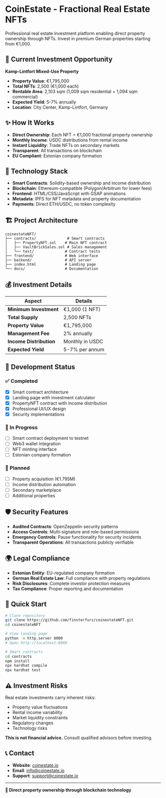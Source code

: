 # CoinEstate - Fractional Real Estate NFTs

Professional real estate investment platform enabling direct property ownership through NFTs. Invest in premium German properties starting from €1,000.

## 🏢 Current Investment Opportunity

**Kamp-Lintfort Mixed-Use Property**
- **Property Value**: €1,795,000
- **Total NFTs**: 2,500 (€1,000 each)
- **Rentable Area**: 2,103 sqm (1,009 sqm residential + 1,094 sqm commercial)
- **Expected Yield**: 5-7% annually
- **Location**: City Center, Kamp-Lintfort, Germany

## ✨ How It Works

- **Direct Ownership**: Each NFT = €1,000 fractional property ownership
- **Monthly Income**: USDC distributions from rental income
- **Instant Liquidity**: Trade NFTs on secondary markets
- **Transparent**: All transactions on blockchain
- **EU Compliant**: Estonian company formation

## 🚀 Technology Stack

- **Smart Contracts**: Solidity-based ownership and income distribution
- **Blockchain**: Ethereum-compatible (Polygon/Arbitrum for lower fees)
- **Frontend**: HTML/CSS/JavaScript with GSAP animations
- **Metadata**: IPFS for NFT metadata and property documentation
- **Payments**: Direct ETH/USDC, no token complexity

## 🏗️ Project Architecture

```
coinestateNFT/
├── contracts/              # Smart contracts
│   ├── PropertyNFT.sol    # Main NFT contract
│   ├── VaultBrickSales.sol # Sales management
│   └── test/              # Contract tests
├── frontend/              # Web interface
├── backend/               # API server
├── index.html             # Landing page
└── docs/                  # Documentation
```

## 💰 Investment Details

| Aspect | Details |
|--------|---------|
| **Minimum Investment** | €1,000 (1 NFT) |
| **Total Supply** | 2,500 NFTs |
| **Property Value** | €1,795,000 |
| **Management Fee** | 2% annually |
| **Income Distribution** | Monthly in USDC |
| **Expected Yield** | 5-7% per annum |

## 🚦 Development Status

### ✅ Completed
- [x] Smart contract architecture
- [x] Landing page with investment calculator
- [x] PropertyNFT contract with income distribution
- [x] Professional UI/UX design
- [x] Security implementations

### 🔄 In Progress
- [ ] Smart contract deployment to testnet
- [ ] Web3 wallet integration
- [ ] NFT minting interface
- [ ] Estonian company formation

### 📅 Planned
- [ ] Property acquisition (€1.795M)
- [ ] Income distribution automation
- [ ] Secondary marketplace
- [ ] Additional properties

## 🛡️ Security Features

- **Audited Contracts**: OpenZeppelin security patterns
- **Access Controls**: Multi-signature and role-based permissions
- **Emergency Controls**: Pause functionality for security incidents
- **Transparent Operations**: All transactions publicly verifiable

## 🌍 Legal Compliance

- **Estonian Entity**: EU-regulated company formation
- **German Real Estate Law**: Full compliance with property regulations
- **Risk Disclosures**: Complete investor protection measures
- **Tax Compliance**: Proper reporting and documentation

## 🚀 Quick Start

```bash
# Clone repository
git clone https://github.com/finsterfurz/coinestateNFT.git
cd coinestateNFT

# View landing page
python -m http.server 8000
# Open http://localhost:8000

# Smart contracts
cd contracts
npm install
npx hardhat compile
npx hardhat test
```

## ⚠️ Investment Risks

Real estate investments carry inherent risks:
- Property value fluctuations
- Rental income variability  
- Market liquidity constraints
- Regulatory changes
- Technology risks

**This is not financial advice.** Consult qualified advisors before investing.

## 📞 Contact

- **Website**: [coinestate.io](https://coinestate.io)
- **Email**: info@coinestate.io
- **Support**: support@coinestate.io

---

**🏡 Direct property ownership through blockchain technology**
